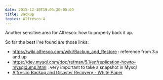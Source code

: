 ```yaml
---
date: 2015-12-10T19:00:20-05:00
title: Backup
topics: Alfresco-4
---
```


Another sensitive area for Alfresco: how to properly back it up.

So far the best I've found are those links:

+ <https://wiki.alfresco.com/wiki/Backup_and_Restore> : reference from 3.x and up
+ <https://dev.mysql.com/doc/refman/5.1/en/replication-howto-mysqldump.html> : very important to take a snapshot in Mysql
+ [Alfresco Backup and Disaster Recovery - White Paper](/documents/Alfresco-Backup-and-Disaster-Recovery-White-Paper.pdf)
